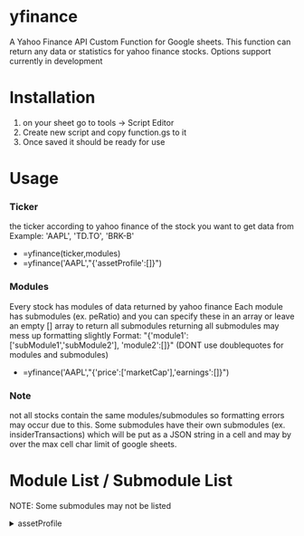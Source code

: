 # yfinance
A Yahoo Finance API Custom Function for Google sheets. This function can return any data or statistics for yahoo finance stocks. Options support currently in development

# Installation
1. on your sheet go to tools -> Script Editor
2. Create new script and copy function.gs to it
3. Once saved it should be ready for use

# Usage

### Ticker
the ticker according to yahoo finance of the stock you want to get data from
Example: 'AAPL', 'TD.TO', 'BRK-B'
* =yfinance(ticker,modules)
* =yfinance('AAPL',"{'assetProfile':[]}")

### Modules
Every stock has modules of data returned by yahoo finance
Each module has submodules (ex. peRatio) and you can specify these in an array or leave an empty [] array to return all submodules
returning all submodules may mess up formatting slightly
Format: "{'module1':['subModule1','subModule2'],
          'module2':[]}" (DONT use doublequotes for modules and submodules)
* =yfinance('AAPL',"{'price':['marketCap'],'earnings':[]}")

### Note
not all stocks contain the same modules/submodules so formatting errors may occur due to this. Some submodules have their own submodules (ex. insiderTransactions) which will be put as a JSON string in a cell and may by over the max cell char limit of google sheets. 




# Module List / Submodule List
NOTE: Some submodules may not be listed

<details>
<summary>assetProfile </summary>
<br>
	- address1
	<br><br>
	- city
	- state
	- zip
	- country
	- phone
	- website
	- industry
	- sector
	- longBusinessSummary
	- fullTimeEmployees
	- companyOfficers
	- auditRisk
	- boardRisk
	- compensationRisk
	- shareHolderRightsRisk
	- overallRisk
	- governanceEpochDate
	- compensationAsOfEpochDate
	- maxAge
	- address2
	- fax
* recommendationTrend
	- trend
	- maxAge
* cashflowStatementHistory
	- cashflowStatements
	- maxAge
* indexTrend
	- maxAge
	- symbol
	- peRatio
	- pegRatio
	- estimates
* defaultKeyStatistics
	- maxAge
	- priceHint
	- enterpriseValue
	- forwardPE
	- profitMargins
	- floatShares
	- sharesOutstanding
	- sharesShort
	- sharesShortPriorMonth
	- sharesShortPreviousMonthDate
	- dateShortInterest
	- sharesPercentSharesOut
	- heldPercentInsiders
	- heldPercentInstitutions
	- shortRatio
	- shortPercentOfFloat
	- beta
	- impliedSharesOutstanding
	- morningStarOverallRating
	- morningStarRiskRating
	- category
	- bookValue
	- priceToBook
	- annualReportExpenseRatio
	- ytdReturn
	- beta3Year
	- totalAssets
	- yield
	- fundFamily
	- fundInceptionDate
	- legalType
	- threeYearAverageReturn
	- fiveYearAverageReturn
	- priceToSalesTrailing12Months
	- lastFiscalYearEnd
	- nextFiscalYearEnd
	- mostRecentQuarter
	- earningsQuarterlyGrowth
	- revenueQuarterlyGrowth
	- netIncomeToCommon
	- trailingEps
	- forwardEps
	- pegRatio
	- lastSplitFactor
	- lastSplitDate
	- enterpriseToRevenue
	- enterpriseToEbitda
	- 52WeekChange
	- SandP52WeekChange
	- lastDividendValue
	- lastDividendDate
	- lastCapGain
	- annualHoldingsTurnover
* industryTrend
	- maxAge
	- symbol
	- peRatio
	- pegRatio
	- estimates
* quoteType
	- exchange
	- quoteType
	- symbol
	- underlyingSymbol
	- shortName
	- longName
	- firstTradeDateEpochUtc
	- timeZoneFullName
	- timeZoneShortName
	- uuid
	- messageBoardId
	- gmtOffSetMilliseconds
	- maxAge
* incomeStatementHistory
	- incomeStatementHistory
	- maxAge
* fundOwnership
	- maxAge
	- ownershipList
* summaryDetail
	- maxAge
	- priceHint
	- previousClose
	- open
	- dayLow
	- dayHigh
	- regularMarketPreviousClose
	- regularMarketOpen
	- regularMarketDayLow
	- regularMarketDayHigh
	- dividendRate
	- dividendYield
	- exDividendDate
	- payoutRatio
	- fiveYearAvgDividendYield
	- beta
	- trailingPE
	- forwardPE
	- volume
	- regularMarketVolume
	- averageVolume
	- averageVolume10days
	- averageDailyVolume10Day
	- bid
	- ask
	- bidSize
	- askSize
	- marketCap
	- yield
	- ytdReturn
	- totalAssets
	- expireDate
	- strikePrice
	- openInterest
	- fiftyTwoWeekLow
	- fiftyTwoWeekHigh
	- priceToSalesTrailing12Months
	- fiftyDayAverage
	- twoHundredDayAverage
	- trailingAnnualDividendRate
	- trailingAnnualDividendYield
	- navPrice
	- currency
	- fromCurrency
	- toCurrency
	- lastMarket
	- volume24Hr
	- volumeAllCurrencies
	- circulatingSupply
	- algorithm
	- maxSupply
	- startDate
	- tradeable
* insiderHolders
	- holders
	- maxAge
* calendarEvents
	- maxAge
	- earnings
	- exDividendDate
	- dividendDate
* upgradeDowngradeHistory
	- history
	- maxAge
* price
	- maxAge
	- preMarketChangePercent
	- preMarketChange
	- preMarketTime
	- preMarketPrice
	- preMarketSource
	- postMarketChange
	- postMarketPrice
	- regularMarketChangePercent
	- regularMarketChange
	- regularMarketTime
	- priceHint
	- regularMarketPrice
	- regularMarketDayHigh
	- regularMarketDayLow
	- regularMarketVolume
	- averageDailyVolume10Day
	- averageDailyVolume3Month
	- regularMarketPreviousClose
	- regularMarketSource
	- regularMarketOpen
	- strikePrice
	- openInterest
	- exchange
	- exchangeName
	- exchangeDataDelayedBy
	- marketState
	- quoteType
	- symbol
	- underlyingSymbol
	- shortName
	- longName
	- currency
	- quoteSourceName
	- currencySymbol
	- fromCurrency
	- toCurrency
	- lastMarket
	- volume24Hr
	- volumeAllCurrencies
	- circulatingSupply
	- marketCap
* balanceSheetHistory
	- balanceSheetStatements
	- maxAge
* earningsTrend
	- trend
	- maxAge
* secFilings
	- filings
	- maxAge
* institutionOwnership
	- maxAge
	- ownershipList
* majorHoldersBreakdown
	- maxAge
	- insidersPercentHeld
	- institutionsPercentHeld
	- institutionsFloatPercentHeld
	- institutionsCount
* balanceSheetHistoryQuarterly
	- balanceSheetStatements
	- maxAge
* earningsHistory
	- history
	- maxAge
* majorDirectHolders
	- holders
	- maxAge
* summaryProfile
	- address1
	- city
	- state
	- zip
	- country
	- phone
	- website
	- industry
	- sector
	- longBusinessSummary
	- fullTimeEmployees
	- companyOfficers
	- maxAge
	- address2
	- fax
* netSharePurchaseActivity
	- maxAge
	- period
	- buyInfoCount
	- buyInfoShares
	- buyPercentInsiderShares
	- sellInfoCount
	- sellInfoShares
	- sellPercentInsiderShares
	- netInfoCount
	- netInfoShares
	- netPercentInsiderShares
	- totalInsiderShares
* insiderTransactions
	- transactions
	- maxAge
* sectorTrend
	- maxAge
	- symbol
	- peRatio
	- pegRatio
	- estimates
* incomeStatementHistoryQuarterly
	- incomeStatementHistory
	- maxAge
* cashflowStatementHistoryQuarterly
	- cashflowStatements
	- maxAge
* earnings
	- maxAge
	- earningsChart
	- financialsChart
	- financialCurrency
* financialData
	- maxAge
	- currentPrice
	- targetHighPrice
	- targetLowPrice
	- targetMeanPrice
	- targetMedianPrice
	- recommendationMean
	- recommendationKey
	- numberOfAnalystOpinions
	- totalCash
	- totalCashPerShare
	- ebitda
	- totalDebt
	- quickRatio
	- currentRatio
	- totalRevenue
	- debtToEquity
	- revenuePerShare
	- returnOnAssets
	- returnOnEquity
	- grossProfits
	- freeCashflow
	- operatingCashflow
	- earningsGrowth
	- revenueGrowth
	- grossMargins
	- ebitdaMargins
	- operatingMargins
	- profitMargins
	- financialCurrency
* fundProfile
	- maxAge
	- styleBoxUrl
	- family
	- categoryName
	- legalType
	- managementInfo
	- feesExpensesInvestment
	- feesExpensesInvestmentCat
	- initInvestment
	- initIraInvestment
	- initAipInvestment
	- subseqInvestment
	- subseqIraInvestment
	- subseqAipInvestment
	- brokerages
* topHoldings
	- maxAge
	- cashPosition
	- stockPosition
	- bondPosition
	- otherPosition
	- preferredPosition
	- convertiblePosition
	- holdings
	- equityHoldings
	- bondHoldings
	- bondRatings
	- sectorWeightings
* fundPerformance
	- maxAge
	- performanceOverview
	- performanceOverviewCat
	- trailingReturns
	- trailingReturnsNav
	- trailingReturnsCat
	- annualTotalReturns
	- pastQuarterlyReturns
	- riskOverviewStatistics
	- riskOverviewStatisticsCat
